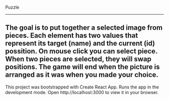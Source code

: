 Puzzle

---
The goal is to put together a selected image from pieces. Each element has two values ​​that represent its target (name) and the current (id) possition. 
On mouse click you can select piece. When two pieces are selected, they will swap positions. The game will end when the picture is arranged as it was when you made your choice.
---
This project was bootstrapped with Create React App. Runs the app in the development mode.
Open http://localhost:3000 to view it in your browser.

